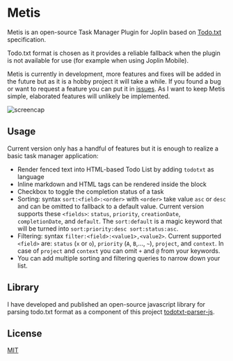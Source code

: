 # Metis

Metis is an open-source Task Manager Plugin for Joplin based on [Todo.txt]((http://todotxt.org/)) specification.

Todo.txt format is chosen as it provides a reliable fallback when the plugin is not available for use (for example when using Joplin Mobile).

Metis is currently in development, more features and fixes will be added in the future but as it is a hobby project it will take a while.
If you found a bug or want to request a feature you can put it in [issues](https://github.com/hieuthi/joplin-plugin-metis/issues). As I want to keep Metis simple, elaborated features will unlikely be implemented.

![screencap](https://raw.githubusercontent.com/hieuthi/joplin-plugin-metis/main/docs/metis-v0.1.1-screencap.gif)

## Usage
Current version only has a handful of features but it is enough to realize a basic task manager application:
- Render fenced text into HTML-based Todo List by adding `todotxt` as language
- Inline markdown and HTML tags can be rendered inside the block
- Checkbox to toggle the completion status of a task
- Sorting: syntax `sort:<field>:<order>` with `<order>` take value `asc` or `desc` and can be omitted to fallback to a default value. Current version supports these `<fields>`: `status`, `priority`, `creationDate`, `completionDate`, and `default`. The `sort:default` is a magic keyword that will be turned into `sort:priority:desc sort:status:asc`.
- Filtering: syntax `filter:<field>:<value1>,<value2>`. Current supported `<field>` are: `status` (`x` or `o`), `priority` (`A`, `B`,..., `~`), `project`, and `context`. In case of `project` and `context` you can omit `+` and `@` from your keywords.
- You can add multiple sorting and filtering queries to narrow down your list.

## Library
I have developed and published an open-source javascript library for parsing todo.txt format as a component of this project [todotxt-parser-js](https://github.com/hieuthi/todotxt-parser-js).

## License
[MIT](https://raw.githubusercontent.com/hieuthi/joplin-plugin-metis/main/LICENSE)
